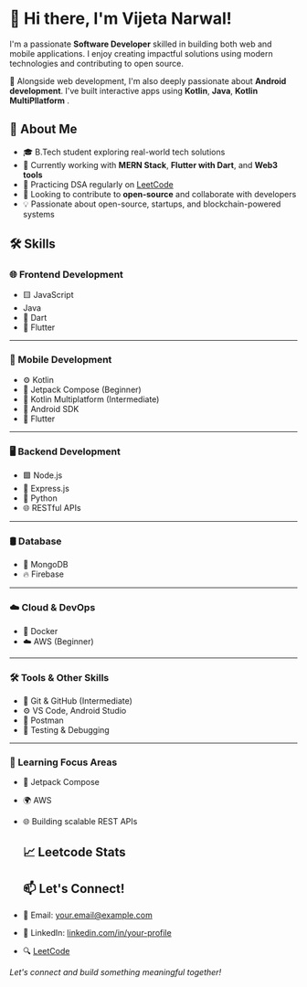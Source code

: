# 👋 Hi there, I'm Vijeta Narwal!

I'm a passionate **Software Developer** skilled in building both web and mobile applications. I enjoy creating impactful solutions using modern technologies and contributing to open source.

📱 Alongside web development, I'm also deeply passionate about **Android development**. I've built interactive apps using **Kotlin**, **Java**,  **Kotlin MultiPllatform** .

## 💼 About Me

- 🎓 B.Tech student exploring real-world tech solutions
- 🔭 Currently working with **MERN Stack**, **Flutter with Dart**, and **Web3 tools**
- 🧠 Practicing DSA regularly on [LeetCode](https://leetcode.com/u/vijeta_2110/)
-  🤝 Looking to contribute to **open-source** and collaborate with developers
- 💡 Passionate about open-source, startups, and blockchain-powered systems

## 🛠️ Skills

### 🌐 Frontend Development
- 🟨 JavaScript
- Java
- 🎯 Dart 
- 💙 Flutter
---

### 📱 Mobile Development
- ⚙️ Kotlin
- 🤖 Jetpack Compose (Beginner)
- 📱 Kotlin Multiplatform (Intermediate)
- 🧠 Android SDK
- 📲 Flutter 
---

### 🖥️ Backend Development
- 🟩 Node.js 
- 🚂 Express.js
- 🐍 Python
- 🌐 RESTful APIs 
---

### 🛢️ Database
- 🍃 MongoDB 
- 🔥 Firebase
---

### ☁️ Cloud & DevOps
- 🐳 Docker 
- ☁️ AWS (Beginner)
---

### 🛠️ Tools & Other Skills
- 🧰 Git & GitHub (Intermediate)
- ⚙️ VS Code, Android Studio
- 🧩 Postman
- 🧪 Testing & Debugging
---

### 📌 Learning Focus Areas
- 🚧 Jetpack Compose
- 🌍 AWS
- 🌐 Building scalable REST APIs

  ## 📈 Leetcode Stats
  

  ## 📫 Let's Connect!

- 📧 Email: [your.email@example.com](mailto:vijetanarwal4044@gmail.com)
- 🔗 LinkedIn: [linkedin.com/in/your-profile](https://www.linkedin.com/in/vijeta-narwal-725781326)
- 🔍 [LeetCode](https://leetcode.com/u/vijeta_2110/)

*Let's connect and build something meaningful together!*
